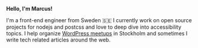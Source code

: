 **Hello, I'm Marcus!**
 
I'm a front-end engineer from Sweden 🇸🇪 I currently work on open source projects for nodejs and postcss and love to deep dive into accessibility topics. I help organize [WordPress meetups](https://www.meetup.com/WordPress-Stockholm/) in Stockholm and sometimes I write tech related articles around the web.
